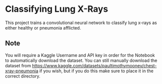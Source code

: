 # Classifying Lung X-Rays

This project trains a convolutional neural network to classify lung x-rays as either healthy or pneumonia afflicted.

## Note
You will require a Kaggle Username and API key in order for the Notebook to automatically download the dataset. You can still manually download the dataset from https://www.kaggle.com/datasets/paultimothymooney/chest-xray-pneumonia if you wish, but if you do this make sure to place it in the correct directory.
